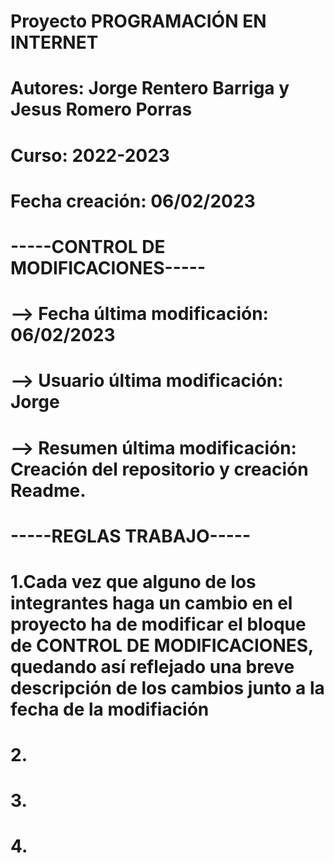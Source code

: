# Proyecto PROGRAMACIÓN EN INTERNET
# Autores: Jorge Rentero Barriga y Jesus Romero Porras
# Curso: 2022-2023
# Fecha creación: 06/02/2023

# -----CONTROL DE MODIFICACIONES-----
# --> Fecha última modificación: 06/02/2023
# --> Usuario última modificación: Jorge
# --> Resumen última modificación: Creación del repositorio y creación Readme.

# -----REGLAS TRABAJO-----
# 1.Cada vez que alguno de los integrantes haga un cambio en el proyecto ha de modificar el bloque de CONTROL DE MODIFICACIONES, quedando así reflejado una breve descripción de los cambios junto a la fecha de la modifiación
# 2.
# 3.
# 4.
